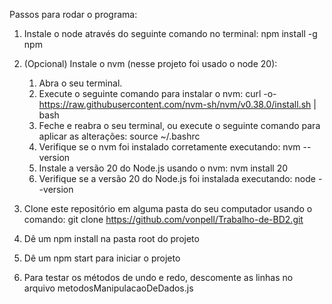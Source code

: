 Passos para rodar o programa:

1. Instale o node através do seguinte comando no terminal:
npm install -g npm

2. (Opcional) Instale o nvm (nesse projeto foi usado o node 20):
    1. Abra o seu terminal.
    2. Execute o seguinte comando para instalar o nvm:
    curl -o- https://raw.githubusercontent.com/nvm-sh/nvm/v0.38.0/install.sh | bash    
    3. Feche e reabra o seu terminal, ou execute o seguinte comando para aplicar as alterações:
    source ~/.bashrc    
    4. Verifique se o nvm foi instalado corretamente executando:
    nvm --version    
    5. Instale a versão 20 do Node.js usando o nvm:
    nvm install 20    
    6. Verifique se a versão 20 do Node.js foi instalada executando:
    node --version    

3. Clone este repositório em alguma pasta do seu computador usando o comando: git clone https://github.com/vonpell/Trabalho-de-BD2.git

4. Dê um npm install na pasta root do projeto

5. Dê um npm start para iniciar o projeto

6. Para testar os métodos de undo e redo, descomente as linhas no arquivo metodosManipulacaoDeDados.js